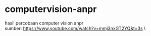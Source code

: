 # computervision-anpr
hasil percobaan computer vision anpr \
sumber: https://www.youtube.com/watch?v=mmj3nxGT2YQ&t=3s \
